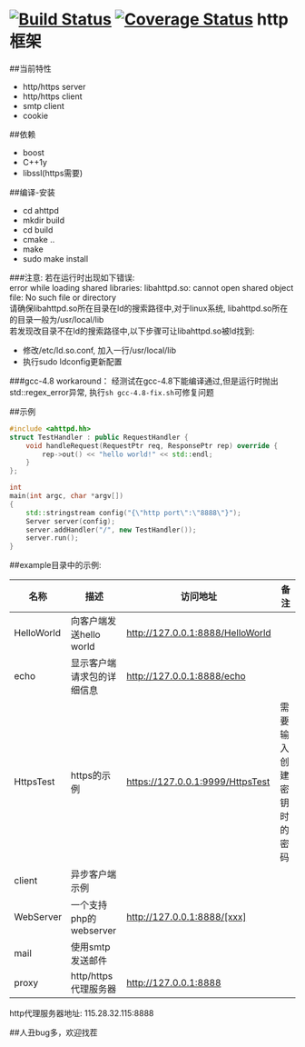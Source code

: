 [![Build Status](https://travis-ci.org/lucklove/ahttpd.svg?branch=master)](https://travis-ci.org/lucklove/ahttpd)
[![Coverage Status](https://coveralls.io/repos/lucklove/ahttpd/badge.svg?branch=master)](https://coveralls.io/r/lucklove/ahttpd?branch=master)
http框架
===================

##当前特性
- http/https server
- http/https client
- smtp client
- cookie

##依赖
- boost
- C++1y  
- libssl(https需要)  

##编译-安装
- cd ahttpd  
- mkdir build  
- cd build  
- cmake ..  
- make  
- sudo make install

###注意:
若在运行时出现如下错误:  
error while loading shared libraries: libahttpd.so: cannot open shared object file: No such file or directory  
请确保libahttpd.so所在目录在ld的搜索路径中,对于linux系统, libahttpd.so所在的目录一般为/usr/local/lib  
若发现改目录不在ld的搜索路径中,以下步骤可让libahttpd.so被ld找到:  
- 修改/etc/ld.so.conf, 加入一行/usr/local/lib  
- 执行sudo ldconfig更新配置  

###gcc-4.8 workaround：
经测试在gcc-4.8下能编译通过,但是运行时抛出std::regex_error异常, 执行`sh gcc-4.8-fix.sh`可修复问题  

##示例
```c++
#include <ahttpd.hh>
struct TestHandler : public RequestHandler {
	void handleRequest(RequestPtr req, ResponsePtr rep) override {
		rep->out() << "hello world!" << std::endl;
	}
};

int
main(int argc, char *argv[])
{
	std::stringstream config("{\"http port\":\"8888\"}");
	Server server(config);
	server.addHandler("/", new TestHandler());
	server.run();
}
```
##example目录中的示例:

|   名称     |         描述                |             访问地址                 |           备注                    |
|------------|-----------------------------|--------------------------------------|-----------------------------------|
| HelloWorld | 向客户端发送hello world	   | http://127.0.0.1:8888/HelloWorld     |		             	      |
|   echo     | 显示客户端请求包的详细信息  | http://127.0.0.1:8888/echo           |	              		      |
| HttpsTest  | https的示例		   | https://127.0.0.1:9999/HttpsTest     |  需要输入创建密钥时的密码         |
|   client   | 异步客户端示例	           |				          |				      |
|  WebServer | 一个支持php的webserver      | http://127.0.0.1:8888/[xxx]          | 				      |
|   mail     | 使用smtp发送邮件		   |					  |				      |
|   proxy    | http/https代理服务器	   | http://127.0.0.1:8888		  | 				      |  

http代理服务器地址: 115.28.32.115:8888 

##人丑bug多，欢迎找茬
